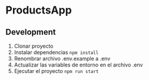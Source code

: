 # ProductsApp

## Development

1. Clonar proyecto
2. Instalar dependencias `npm install`
3. Renombrar archivo .env.example a .env
4. Actualizar las variables de entorno en el archivo .env
5. Ejecutar el proyecto `npm run start`

